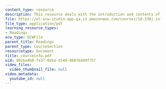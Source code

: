 ```yaml
---
content_type: resource
description: This resource deals with the introduction and contents of the course.
file: https://ol-ocw-studio-app-qa.s3.amazonaws.com/courses/18-338j-infinite-random-matrix-theory-fall-2004/90c6a4b0fe370d1ed14908876d49f757_courseinfo.pdf
file_type: application/pdf
learning_resource_types:
- Readings
ocw_type: OCWFile
parent_title: Readings
parent_type: CourseSection
resourcetype: Document
title: courseinfo.pdf
uid: 90c6a4b0-fe37-0d1e-d149-08876d49f757
video_files:
  video_thumbnail_file: null
video_metadata:
  youtube_id: null
---
```

